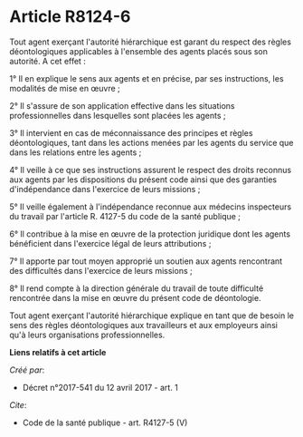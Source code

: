 # Article R8124-6

Tout agent exerçant l'autorité hiérarchique est garant du respect des règles déontologiques applicables à l'ensemble des
agents placés sous son autorité. A cet effet : 

1° Il en explique le sens aux agents et en précise, par ses instructions, les modalités de mise en œuvre ; 

2° Il s'assure de son application effective dans les situations professionnelles dans lesquelles sont placées les agents ; 

3° Il intervient en cas de méconnaissance des principes et règles déontologiques, tant dans les actions menées par les agents
du service que dans les relations entre les agents ; 

4° Il veille à ce que ses instructions assurent le respect des droits reconnus aux agents par les dispositions du présent
code ainsi que des garanties d'indépendance dans l'exercice de leurs missions ; 

5° Il veille également à l'indépendance reconnue aux médecins inspecteurs du travail par l'article R. 4127-5 du code de la
santé publique ; 

6° Il contribue à la mise en œuvre de la protection juridique dont les agents bénéficient dans l'exercice légal de leurs
attributions ; 

7° Il apporte par tout moyen approprié un soutien aux agents rencontrant des difficultés dans l'exercice de leurs missions ; 

8° Il rend compte à la direction générale du travail de toute difficulté rencontrée dans la mise en œuvre du présent code de
déontologie. 

Tout agent exerçant l'autorité hiérarchique explique en tant que de besoin le sens des règles déontologiques aux travailleurs
et aux employeurs ainsi qu'à leurs organisations professionnelles.

**Liens relatifs à cet article**

_Créé par_:

  - Décret n°2017-541 du 12 avril 2017 - art. 1

_Cite_:

  - Code de la santé publique - art. R4127-5 (V)
